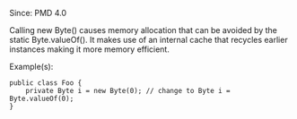 Since: PMD 4.0

Calling new Byte() causes memory allocation that can be avoided by the static Byte.valueOf().
It makes use of an internal cache that recycles earlier instances making it more memory efficient.

Example(s):
```
public class Foo {
    private Byte i = new Byte(0); // change to Byte i = Byte.valueOf(0);
}
```
